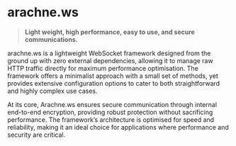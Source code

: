 # arachne.ws

> **Light weight, high performance, easy to use, and secure communications.**

arachne.ws is a lightweight WebSocket framework designed from the ground up with zero external dependencies, allowing it to manage raw HTTP traffic directly for maximum performance optimisation. The framework offers a minimalist approach with a small set of methods, yet provides extensive configuration options to cater to both straightforward and highly complex use cases. 

At its core, Arachne.ws ensures secure communication through internal end-to-end encryption, providing robust protection without sacrificing performance. The framework’s architecture is optimised for speed and reliability, making it an ideal choice for applications where performance and security are critical.